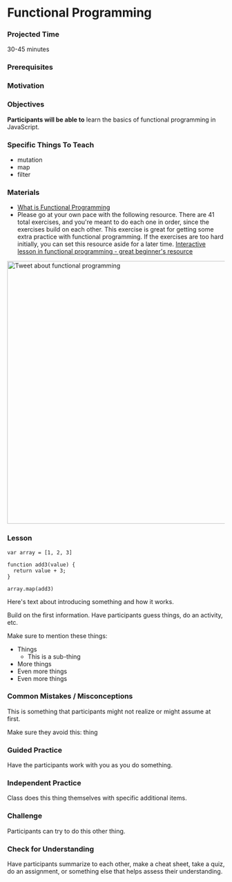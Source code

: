 # Functional Programming

### Projected Time
30-45 minutes

### Prerequisites


### Motivation


### Objectives
**Participants will be able to** learn the basics of functional programming in JavaScript.

### Specific Things To Teach
- mutation
- map
- filter

### Materials

- [What is Functional Programming](https://medium.com/javascript-scene/master-the-javascript-interview-what-is-functional-programming-7f218c68b3a0)
- Please go at your own pace with the following resource. There are 41 total exercises, and you're meant to do each one in order, since the exercises build on each other. This exercise is great for getting some extra practice with functional programming. If the exercises are too hard initially, you can set this resource aside for a later time. [Interactive lesson in functional programming - great beginner's resource](http://reactivex.io/learnrx/)

<img width="608" alt="Tweet about functional programming" src="https://cloud.githubusercontent.com/assets/16581819/22812830/e2d723fe-eefb-11e6-87ed-775e2b5fd105.png">

### Lesson

    var array = [1, 2, 3]

    function add3(value) {
      return value + 3;
    }

    array.map(add3)

Here's text about introducing something and how it works.

Build on the first information. Have participants guess things, do an activity, etc.

Make sure to mention these things:
- Things
	- This is a sub-thing
- More things
- Even more things
- Even more things


### Common Mistakes / Misconceptions

This is something that participants might not realize or might assume at first.

Make sure they avoid this: thing


### Guided Practice

Have the participants work with you as you do something.


### Independent Practice

Class does this thing themselves with specific additional items.


### Challenge

Participants can try to do this other thing.


### Check for Understanding

Have participants summarize to each other, make a cheat sheet, take a quiz, do an assignment, or something else that helps assess their understanding.
